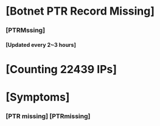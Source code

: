 # [Botnet PTR Record Missing]
### [PTRMssing]
#### [Updated every 2~3 hours]

# [Counting 22439 IPs]

# [Symptoms] 
###   [PTR missing] [PTRmissing]
